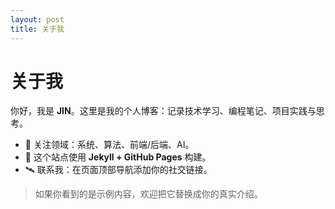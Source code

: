 ```yaml
---
layout: post
title: 关于我
---
```


# 关于我

你好，我是 **JIN**。这里是我的个人博客：记录技术学习、编程笔记、项目实践与思考。

- 🔭 关注领域：系统、算法、前端/后端、AI。
- 🧪 这个站点使用 **Jekyll + GitHub Pages** 构建。
- 🛰 联系我：在页面顶部导航添加你的社交链接。

> 如果你看到的是示例内容，欢迎把它替换成你的真实介绍。
